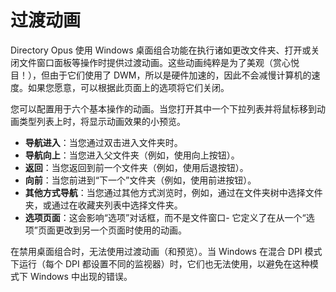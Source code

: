# 过渡动画

Directory Opus 使用 Windows 桌面组合功能在执行诸如更改文件夹、打开或关闭文件窗口面板等操作时提供过渡动画。这些动画纯粹是为了美观（赏心悦目！），但由于它们使用了 DWM，所以是硬件加速的，因此不会减慢计算机的速度。如果您愿意，可以根据此页面上的选项将它们关闭。

您可以配置用于六个基本操作的动画。当您打开其中一个下拉列表并将鼠标移到动画类型列表上时，将显示动画效果的小预览。

- **导航进入**：当您通过双击进入文件夹时。
- **导航向上**：当您进入父文件夹（例如，使用向上按钮）。
- **返回**：当您返回到前一个文件夹（例如，使用后退按钮）。
- **向前**：当您前进到“下一个”文件夹（例如，使用前进按钮）。
- **其他方式导航**：当您通过其他方式浏览时，例如，通过在文件夹树中选择文件夹，或通过在收藏夹列表中选择文件夹。
- **选项页面**：这会影响“选项”对话框，而不是文件窗口- 它定义了在从一个“选项”页面更改到另一个页面时使用的动画。

在禁用桌面组合时，无法使用过渡动画（和预览）。当 Windows 在混合 DPI 模式下运行（每个 DPI 都设置不同的监视器）时，它们也无法使用，以避免在这种模式下 Windows 中出现的错误。